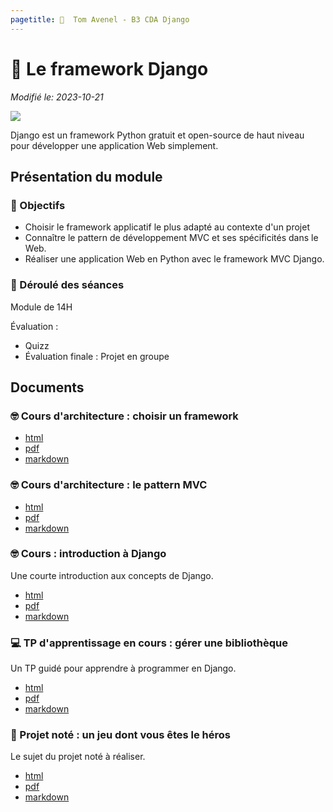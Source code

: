 ```yaml
---
pagetitle:   Tom Avenel - B3 CDA Django
---
```


#   Le framework Django

_Modifié le: 2023-10-21_

![](/resources/images/cover/django.jpg)

Django est un framework Python gratuit et open-source de haut niveau pour développer une application Web simplement.

## Présentation du module

### 🎯 Objectifs
 
- Choisir le framework applicatif le plus adapté au contexte d'un projet
- Connaître le pattern de développement MVC et ses spécificités dans le Web.
- Réaliser une application Web en Python avec le framework MVC Django.

### 📅 Déroulé des séances

Module de 14H

Évaluation :

- Quizz
- Évaluation finale : Projet en groupe

## Documents

### 🤓 Cours d'architecture : choisir un framework

- [html](/cours/archi/choix-framework-cours.html)
- [pdf](/cours/archi/choix-framework-cours.pdf)
- [markdown](/cours/archi/choix-framework-cours.md)

### 🤓 Cours d'architecture : le pattern MVC

- [html](/cours/archi/mvc-cours.html)
- [pdf](/cours/archi/mvc-cours.pdf)
- [markdown](/cours/archi/mvc-cours.md)

### 🤓 Cours : introduction à Django

Une courte introduction aux concepts de Django.

- [html](/cours/django/django-cours.html)
- [pdf](/cours/django/django-cours.pdf)
- [markdown](/cours/django/django-cours.md)

### 💻 TP d'apprentissage en cours : gérer une bibliothèque

Un TP guidé pour apprendre à programmer en Django.

- [html](/cours/django/django-tp.html)
- [pdf](/cours/django/django-tp.pdf)
- [markdown](/cours/django/django-tp.md)

### 📌 Projet noté : un jeu dont vous êtes le héros

Le sujet du projet noté à réaliser.

- [html](/cours/django/django-jeu-heros.html)
- [pdf](/cours/django/django-jeu-heros.pdf)
- [markdown](/cours/django/django-jeu-heros.md)

